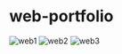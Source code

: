 ﻿# web-portfolio
![web1](https://user-images.githubusercontent.com/80534239/142754756-f5ec02b6-a82e-46bb-a964-a1f86cc577c0.png)
![web2](https://user-images.githubusercontent.com/80534239/142754758-7b7cc1c8-c83e-4fbd-8690-c817c3cdc11a.png)
![web3](https://user-images.githubusercontent.com/80534239/142754762-7a9adf57-6dac-4ecd-909c-5f83ed0f7308.png)
